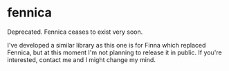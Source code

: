 # fennica
Deprecated. Fennica ceases to exist very soon.

I've developed a similar library as this one is for Finna which replaced Fennica, but at this moment I'm not planning to release it in public. If you're interested, contact me and I might change my mind.